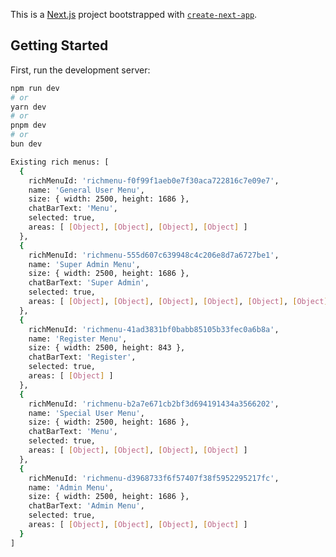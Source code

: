 This is a [Next.js](https://nextjs.org/) project bootstrapped with [`create-next-app`](https://github.com/vercel/next.js/tree/canary/packages/create-next-app).

## Getting Started

First, run the development server:

```bash
npm run dev
# or
yarn dev
# or
pnpm dev
# or
bun dev

Existing rich menus: [
  {
    richMenuId: 'richmenu-f0f99f1aeb0e7f30aca722816c7e09e7',
    name: 'General User Menu',
    size: { width: 2500, height: 1686 },
    chatBarText: 'Menu',
    selected: true,
    areas: [ [Object], [Object], [Object], [Object] ]
  },
  {
    richMenuId: 'richmenu-555d607c639948c4c206e8d7a6727be1',
    name: 'Super Admin Menu',
    size: { width: 2500, height: 1686 },
    chatBarText: 'Super Admin',
    selected: true,
    areas: [ [Object], [Object], [Object], [Object], [Object], [Object] ]
  },
  {
    richMenuId: 'richmenu-41ad3831bf0babb85105b33fec0a6b8a',
    name: 'Register Menu',
    size: { width: 2500, height: 843 },
    chatBarText: 'Register',
    selected: true,
    areas: [ [Object] ]
  },
  {
    richMenuId: 'richmenu-b2a7e671cb2bf3d694191434a3566202',
    name: 'Special User Menu',
    size: { width: 2500, height: 1686 },
    chatBarText: 'Menu',
    selected: true,
    areas: [ [Object], [Object], [Object], [Object] ]
  },
  {
    richMenuId: 'richmenu-d3968733f6f57407f38f5952295217fc',
    name: 'Admin Menu',
    size: { width: 2500, height: 1686 },
    chatBarText: 'Admin Menu',
    selected: true,
    areas: [ [Object], [Object], [Object], [Object] ]
  }
]
```
